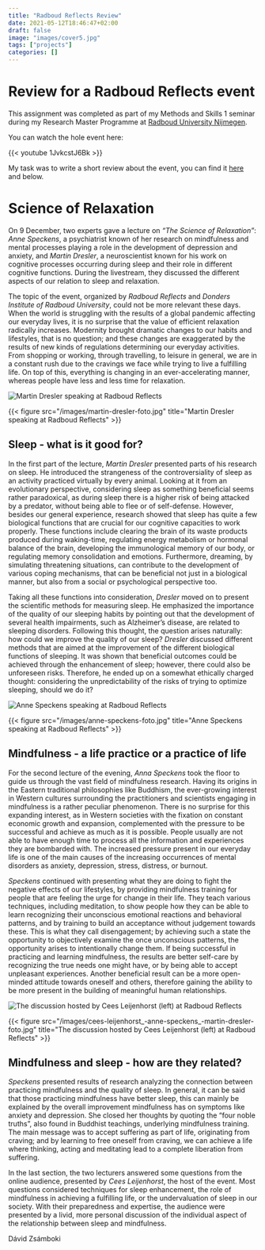 ```yaml
---
title: "Radboud Reflects Review"
date: 2021-05-12T18:46:47+02:00
draft: false
image: "images/cover5.jpg"
tags: ["projects"]
categories: []
---
```

# Review for a Radboud Reflects event

This assignment was completed as part of my Methods and Skills 1 seminar during my Research Master Programme at [Radboud University Nijmegen](https://www.ru.nl/).

You can watch the hole event here:

{{< youtube 1JvkcstJ6Bk >}}

My task was to write a short review about the event, you can find it [here](https://www.ru.nl/radboudreflects/terugblik/terugblik-2020/terugblik-2020/20-12-09-the-science-relaxation-lectures-by/) and below.

# Science of Relaxation

On 9 December, two experts gave a lecture on _“The Science of Relaxation”_: _Anne Speckens_, a psychiatrist known of her research on mindfulness and mental processes playing a role in the development of depression and anxiety, and _Martin Dresler_, a neuroscientist known for his work on cognitive processes occurring during sleep and their role in different cognitive functions. During the livestream, they discussed the different aspects of our relation to sleep and relaxation.

The topic of the event, organized by _Radboud Reflects_ and _Donders Institute of Radboud University_, could not be more relevant these days. When the world is struggling with the results of a global pandemic affecting our everyday lives, it is no surprise that the value of efficient relaxation radically increases. Modernity brought dramatic changes to our habits and lifestyles, that is no question; and these changes are exaggerated by the results of new kinds of regulations determining our everyday activities. From shopping or working, through travelling, to leisure in general, we are in a constant rush due to the cravings we face while trying to live a fulfilling life. On top of this, everything is changing in an ever-accelerating manner, whereas people have less and less time for relaxation.

![Martin Dresler speaking at Radboud Reflects](https://www.ru.nl/publish/pages/991124/martin-dresler-foto-maaike-bijlsma.jpg "Martin Dresler speaking at Radboud Reflects")

{{< figure src="/images/martin-dresler-foto.jpg" title="Martin Dresler speaking at Radboud Reflects" >}}

## Sleep - what is it good for?

In the first part of the lecture, _Martin Dresler_ presented parts of his research on sleep. He introduced the strangeness of the controversiality of sleep as an activity practiced virtually by every animal. Looking at it from an evolutionary perspective, considering sleep as something beneficial seems rather paradoxical, as during sleep there is a higher risk of being attacked by a predator, without being able to flee or of self-defense. However, besides our general experience, research showed that sleep has quite a few biological functions that are crucial for our cognitive capacities to work properly. These functions include clearing the brain of its waste products produced during waking-time, regulating energy metabolism or hormonal balance of the brain, developing the immunological memory of our body, or regulating memory consolidation and emotions. Furthermore, dreaming, by simulating threatening situations, can contribute to the development of various coping mechanisms, that can be beneficial not just in a biological manner, but also from a social or psychological perspective too.

Taking all these functions into consideration, _Dresler_ moved on to present the scientific methods for measuring sleep. He emphasized the importance of the quality of our sleeping habits by pointing out that the development of several health impairments, such as Alzheimer’s disease, are related to sleeping disorders. Following this thought, the question arises naturally: how could we improve the quality of our sleep? _Dresler_ discussed different methods that are aimed at the improvement of the different biological functions of sleeping. It was shown that beneficial outcomes could be achieved through the enhancement of sleep; however, there could also be unforeseen risks. Therefore, he ended up on a somewhat ethically charged thought: considering the unpredictability of the risks of trying to optimize sleeping, should we do it?

![Anne Speckens speaking at Radboud Reflects](https://www.ru.nl/publish/pages/991124/anne-speckens-foto-maaike-bijlsma.jpg "Anne Speckens speaking at Radboud Reflects")

{{< figure src="/images/anne-speckens-foto.jpg" title="Anne Speckens speaking at Radboud Reflects" >}}

## Mindfulness - a life practice or a practice of life

For the second lecture of the evening, _Anna Speckens_ took the floor to guide us through the vast field of mindfulness research. Having its origins in the Eastern traditional philosophies like Buddhism, the ever-growing interest in Western cultures surrounding the practitioners and scientists engaging in mindfulness is a rather peculiar phenomenon. There is no surprise for this expanding interest, as in Western societies with the fixation on constant economic growth and expansion, complemented with the pressure to be successful and achieve as much as it is possible. People usually are not able to have enough time to process all the information and experiences they are bombarded with. The increased pressure present in our everyday life is one of the main causes of the increasing occurrences of mental disorders as anxiety, depression, stress, distress, or burnout.

_Speckens_ continued with presenting what they are doing to fight the negative effects of our lifestyles, by providing mindfulness training for people that are feeling the urge for change in their life. They teach various techniques, including meditation, to show people how they can be able to learn recognizing their unconscious emotional reactions and behavioral patterns, and by training to build an acceptance without judgement towards these. This is what they call disengagement; by achieving such a state the opportunity to objectively examine the once unconscious patterns, the opportunity arises to intentionally change them. If being successful in practicing and learning mindfulness, the results are better self-care by recognizing the true needs one might have, or by being able to accept unpleasant experiences. Another beneficial result can be a more open-minded attitude towards oneself and others, therefore gaining the ability to be more present in the building of meaningful human relationships.

![The discussion hosted by Cees Leijenhorst (left) at Radboud Reflects](https://www.ru.nl/publish/pages/991124/cees-leijenhorst_-anne-speckens_-martin-dresler-foto-maaike-bijlsma-.jpg "The discussion hosted by Cees Leijenhorst (left) at Radboud Reflects")

{{< figure src="/images/cees-leijenhorst_-anne-speckens_-martin-dresler-foto.jpg" title="The discussion hosted by Cees Leijenhorst (left) at Radboud Reflects" >}}

## Mindfulness and sleep - how are they related?

_Speckens_ presented results of research analyzing the connection between practicing mindfulness and the quality of sleep. In general, it can be said that those practicing mindfulness have better sleep, this can mainly be explained by the overall improvement mindfulness has on symptoms like anxiety and depression. She closed her thoughts by quoting the “four noble truths”, also found in Buddhist teachings, underlying mindfulness training. The main message was to accept suffering as part of life, originating from craving; and by learning to free oneself from craving, we can achieve a life where thinking, acting and meditating lead to a complete liberation from suffering.

In the last section, the two lecturers answered some questions from the online audience, presented by _Cees Leijenhorst_, the host of the event. Most questions considered techniques for sleep enhancement, the role of mindfulness in achieving a fulfilling life, or the undervaluation of sleep in our society. With their preparedness and expertise, the audience were presented by a livid, more personal discussion of the individual aspect of the relationship between sleep and mindfulness.

Dávid Zsámboki
